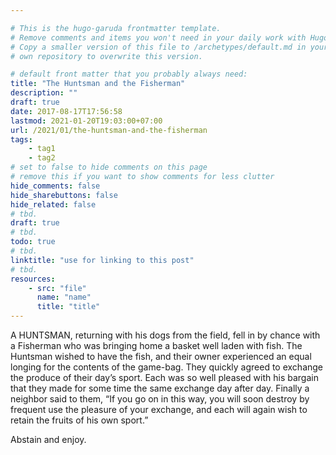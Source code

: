 ```yaml
---

# This is the hugo-garuda frontmatter template.
# Remove comments and items you won't need in your daily work with Hugo.
# Copy a smaller version of this file to /archetypes/default.md in your
# own repository to overwrite this version.

# default front matter that you probably always need:
title: "The Huntsman and the Fisherman"
description: ""
draft: true
date: 2017-08-17T17:56:58
lastmod: 2021-01-20T19:03:00+07:00
url: /2021/01/the-huntsman-and-the-fisherman
tags:
    - tag1
    - tag2
# set to false to hide comments on this page
# remove this if you want to show comments for less clutter
hide_comments: false
hide_sharebuttons: false
hide_related: false
# tbd.
draft: true
# tbd.
todo: true
# tbd.
linktitle: "use for linking to this post"
# tbd.
resources:
    - src: "file"
      name: "name"
      title: "title"
---
```

A HUNTSMAN, returning with his dogs from the field, fell in by chance with a Fisherman who was bringing home a basket well laden with fish. The Huntsman wished to have the fish, and their owner experienced an equal longing for the contents of the game-bag. They quickly agreed to exchange the produce of their day’s sport. Each was so well pleased with his bargain that they made for some time the same exchange day after day. Finally a neighbor said to them, “If you go on in this way, you will soon destroy by frequent use the pleasure of your exchange, and each will again wish to retain the fruits of his own sport.”

Abstain and enjoy.
